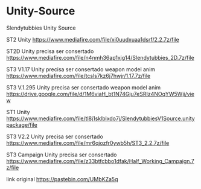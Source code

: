 # Unity-Source
Slendytubbies Unity Source

ST2 Unity https://www.mediafire.com/file/xi0uudxuaa1dsrf/2.2.7z/file

ST2D Unity precisa ser consertado https://www.mediafire.com/file/n4nmh36ap1xjg14/Slendytubbies_2D.7z/file

ST3 V1.17 Unity precisa ser consertado weapon model anim https://www.mediafire.com/file/tcsls7kz6j7hwjr/1.17.7z/file

ST3 V.1.295 Unity precisa ser consertado weapon model anim https://drive.google.com/file/d/1M6viaH_bt1N74Gju7eSRIz4NOqYW5Wji/view

ST1 Unity https://www.mediafire.com/file/tl8j1sklblxdo7j/SlendytubbiesV1Source.unitypackage/file

ST3 V2.2 Unity precisa ser consertado https://www.mediafire.com/file/mr6qjozfr0ywb5h/ST3_2.2.7z/file

ST3 Campaign Unity precisa ser consertado https://www.mediafire.com/file/z33btfcbbo1dfak/Half_Working_Campaign.7z/file

link original https://pastebin.com/UMbKZa5q
